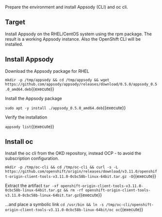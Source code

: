 Prepare the environment and install Appsody (CLI) and oc cli.

## Target

Install Appsody on the RHEL/CentOS system using the rpm package. The result is a working Appsody instance.
Also the OpenShift CLI will be installed.

## Install Appsody

Download the Appsody package for RHEL

`mkdir -p /tmp/appsody && cd /tmp/appsody && wget https://github.com/appsody/appsody/releases/download/0.5.0/appsody_0.5.0_amd64.deb`{{execute}}

Install the Appsody package

`sudo apt -y install ./appsody_0.5.0_amd64.deb`{{execute}}

Verify the installation

`appsody list`{{execute}}

## Install oc

Install the oc cli from the OKD repository, instead OCP - to avoid the subscription configuration.

`mkdir -p /tmp/oc-cli && cd /tmp/oc-cli && curl -s -L https://github.com/openshift/origin/releases/download/v3.11.0/openshift-origin-client-tools-v3.11.0-0cbc58b-linux-64bit.tar.gz -O`{{execute}}

Extract the artifact
`tar -xf openshift-origin-client-tools-v3.11.0-0cbc58b-linux-64bit.tar.gz && rm -rf openshift-origin-client-tools-v3.11.0-0cbc58b-linux-64bit.tar.gz`{{execute}}

...and place a symbolic link
`cd /usr/bin && ln -s /tmp/oc-cli/openshift-origin-client-tools-v3.11.0-0cbc58b-linux-64bit/oc oc`{{execute}}
